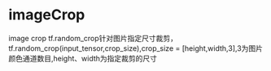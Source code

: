 # imageCrop
image crop
tf.random_crop针对图片指定尺寸裁剪，tf.random_crop(input_tensor,crop_size),crop_size = [height,width,3],3为图片颜色通道数目,height、width为指定裁剪的尺寸
